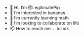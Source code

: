 - 👋 Hi, I’m @LegitimatePip
- 👀 I’m interested in bananas
- 🌱 I’m currently learning math
- 💞️ I’m looking to collaborate on life
- 📫 How to reach me ... lol idk

<!---
LegitimatePip/LegitimatePip is a ✨ special ✨ repository because its `README.md` (this file) appears on your GitHub profile.
You can click the Preview link to take a look at your changes.
--->
